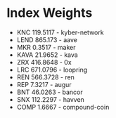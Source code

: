 
# Index Weights

- KNC 119.5117 - kyber-network
- LEND 865.173 - aave
- MKR 0.3517 - maker
- KAVA 21.9652 - kava
- ZRX 416.8648 - 0x
- LRC 671.0796 - loopring
- REN 566.3728 - ren
- REP 7.3217 - augur
- BNT 46.0263 - bancor
- SNX 112.2297 - havven
- COMP 1.6667 - compound-coin
